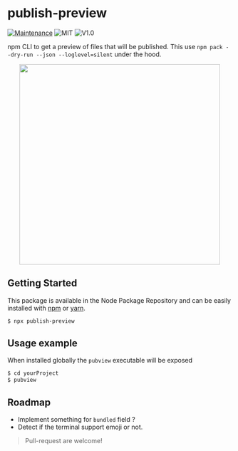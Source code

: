# publish-preview
[![Maintenance](https://img.shields.io/badge/Maintained%3F-yes-green.svg)](https://github.com/SlimIO/is/commit-activity)
![MIT](https://img.shields.io/github/license/mashape/apistatus.svg)
![V1.0](https://img.shields.io/badge/version-1.1.2-blue.svg)

npm CLI to get a preview of files that will be published. This use `npm pack --dry-run --json --loglevel=silent` under the hood.

<p align="center">
    <img src="https://cdn.discordapp.com/attachments/359783689040953354/525257645330792448/unknown.png" height="450">
</p>

## Getting Started

This package is available in the Node Package Repository and can be easily installed with [npm](https://docs.npmjs.com/getting-started/what-is-npm) or [yarn](https://yarnpkg.com).

```bash
$ npx publish-preview
```

## Usage example

When installed globally the `pubview` executable will be exposed

```bash
$ cd yourProject
$ pubview
```

## Roadmap
- Implement something for `bundled` field ?
- Detect if the terminal support emoji or not.

> Pull-request are welcome!
